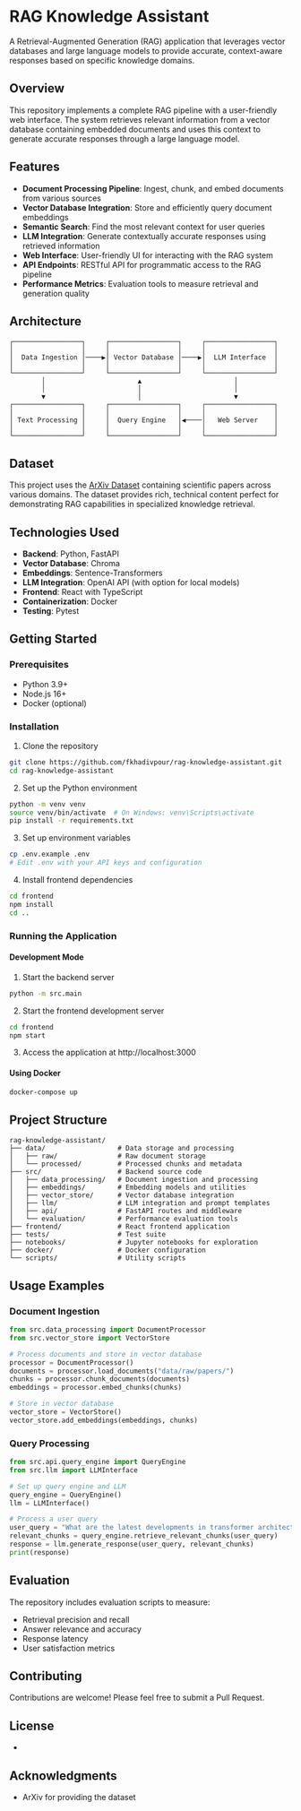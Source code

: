 # RAG Knowledge Assistant

A Retrieval-Augmented Generation (RAG) application that leverages vector databases and large language models to provide accurate, context-aware responses based on specific knowledge domains.

## Overview

This repository implements a complete RAG pipeline with a user-friendly web interface. The system retrieves relevant information from a vector database containing embedded documents and uses this context to generate accurate responses through a large language model.

## Features

- **Document Processing Pipeline**: Ingest, chunk, and embed documents from various sources
- **Vector Database Integration**: Store and efficiently query document embeddings
- **Semantic Search**: Find the most relevant context for user queries
- **LLM Integration**: Generate contextually accurate responses using retrieved information
- **Web Interface**: User-friendly UI for interacting with the RAG system
- **API Endpoints**: RESTful API for programmatic access to the RAG pipeline
- **Performance Metrics**: Evaluation tools to measure retrieval and generation quality

## Architecture

```
┌─────────────────┐     ┌─────────────────┐     ┌─────────────────┐
│                 │     │                 │     │                 │
│  Data Ingestion │────▶│ Vector Database │────▶│  LLM Interface  │
│                 │     │                 │     │                 │
└─────────────────┘     └─────────────────┘     └─────────────────┘
        │                       ▲                       │
        │                       │                       │
        ▼                       │                       ▼
┌─────────────────┐     ┌─────────────────┐     ┌─────────────────┐
│                 │     │                 │     │                 │
│ Text Processing │     │  Query Engine   │◀────│   Web Server    │
│                 │     │                 │     │                 │
└─────────────────┘     └─────────────────┘     └─────────────────┘
```

## Dataset

This project uses the [ArXiv Dataset](https://www.kaggle.com/datasets/Cornell-University/arxiv) containing scientific papers across various domains. The dataset provides rich, technical content perfect for demonstrating RAG capabilities in specialized knowledge retrieval.

## Technologies Used

- **Backend**: Python, FastAPI
- **Vector Database**: Chroma
- **Embeddings**: Sentence-Transformers
- **LLM Integration**: OpenAI API (with option for local models)
- **Frontend**: React with TypeScript
- **Containerization**: Docker
- **Testing**: Pytest

## Getting Started

### Prerequisites

- Python 3.9+
- Node.js 16+
- Docker (optional)

### Installation

1. Clone the repository
```bash
git clone https://github.com/fkhadivpour/rag-knowledge-assistant.git
cd rag-knowledge-assistant
```

2. Set up the Python environment
```bash
python -m venv venv
source venv/bin/activate  # On Windows: venv\Scripts\activate
pip install -r requirements.txt
```

3. Set up environment variables
```bash
cp .env.example .env
# Edit .env with your API keys and configuration
```

4. Install frontend dependencies
```bash
cd frontend
npm install
cd ..
```

### Running the Application

#### Development Mode

1. Start the backend server
```bash
python -m src.main
```

2. Start the frontend development server
```bash
cd frontend
npm start
```

3. Access the application at http://localhost:3000

#### Using Docker

```bash
docker-compose up
```

## Project Structure

```
rag-knowledge-assistant/
├── data/                  # Data storage and processing
│   ├── raw/               # Raw document storage
│   └── processed/         # Processed chunks and metadata
├── src/                   # Backend source code
│   ├── data_processing/   # Document ingestion and processing
│   ├── embeddings/        # Embedding models and utilities
│   ├── vector_store/      # Vector database integration
│   ├── llm/               # LLM integration and prompt templates
│   ├── api/               # FastAPI routes and middleware
│   └── evaluation/        # Performance evaluation tools
├── frontend/              # React frontend application
├── tests/                 # Test suite
├── notebooks/             # Jupyter notebooks for exploration
├── docker/                # Docker configuration
└── scripts/               # Utility scripts
```

## Usage Examples

### Document Ingestion

```python
from src.data_processing import DocumentProcessor
from src.vector_store import VectorStore

# Process documents and store in vector database
processor = DocumentProcessor()
documents = processor.load_documents("data/raw/papers/")
chunks = processor.chunk_documents(documents)
embeddings = processor.embed_chunks(chunks)

# Store in vector database
vector_store = VectorStore()
vector_store.add_embeddings(embeddings, chunks)
```

### Query Processing

```python
from src.api.query_engine import QueryEngine
from src.llm import LLMInterface

# Set up query engine and LLM
query_engine = QueryEngine()
llm = LLMInterface()

# Process a user query
user_query = "What are the latest developments in transformer architectures?"
relevant_chunks = query_engine.retrieve_relevant_chunks(user_query)
response = llm.generate_response(user_query, relevant_chunks)
print(response)
```

## Evaluation

The repository includes evaluation scripts to measure:

- Retrieval precision and recall
- Answer relevance and accuracy
- Response latency
- User satisfaction metrics

## Contributing

Contributions are welcome! Please feel free to submit a Pull Request.

## License

- 

## Acknowledgments

- ArXiv for providing the dataset

